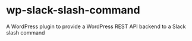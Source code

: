 # wp-slack-slash-command
A WordPress plugin to provide a WordPress REST API backend to a Slack slash command
